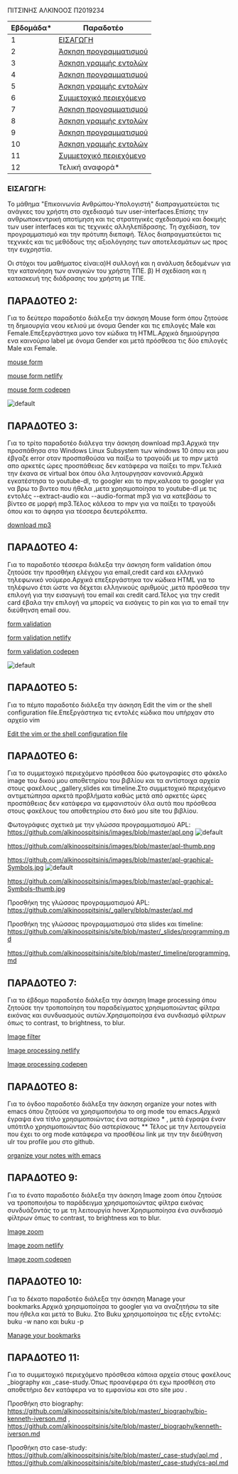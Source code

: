 ΠΙΤΣΙΝΗΣ ΑΛΚΙΝΟΟΣ
Π2019234



| Εβδομάδα* | Παραδοτέο |
| --- | --- |
| 1 |[ ΕΙΣΑΓΩΓΗ](#ΕΙΣΑΓΩΓΗ) | 
| 2 |[Άσκηση προγραμματισμού ](#ΠΑΡΑΔΟΤΕΟ-2) | 
| 3 | [Άσκηση γραμμής εντολών ](#ΠΑΡΑΔΟΤΕΟ-3) | 
| 4 |[Άσκηση προγραμματισμού ](#ΠΑΡΑΔΟΤΕΟ-4) | 
| 5 | [Άσκηση γραμμής εντολών ](#ΠΑΡΑΔΟΤΕΟ-5)| 
| 6 | [Συμμετοχικό περιεχόμενο ](#ΠΑΡΑΔΟΤΕΟ-6)|
| 7 |[Άσκηση προγραμματισμού ](#ΠΑΡΑΔΟΤΕΟ-7)| 
| 8 | [Άσκηση γραμμής εντολών ](#ΠΑΡΑΔΟΤΕΟ-8)|
| 9 |[Άσκηση προγραμματισμού ](#ΠΑΡΑΔΟΤΕΟ-9)|
| 10 |  [Άσκηση γραμμής εντολών ](#ΠΑΡΑΔΟΤΕΟ-10)|
| 11 |[Συμμετοχικό περιεχόμενο ](#ΠΑΡΑΔΟΤΕΟ-11)|
| 12 | Τελική αναφορά* |


### ΕΙΣΑΓΩΓΗ:

Το μάθημα "Επικοινωνία Ανθρώπου-Υπολογιστή" διαπραγματεύεται τις ανάγκες του χρήστη  στο σχεδιασμό των user-interfaces.Επίσης την  ανθρωποκεντρική αποτίμηση και τις  στρατηγικές σχεδιασμού και δοκιμής των user interfaces και τις τεχνικές αλληλεπίδρασης. Τη σχεδίαση, τον  προγραμματισμό και την πρότυπη διεπαφή. Τέλος διαπραγματεύεται τις τεχνικές και τις μεθόδους της αξιολόγησης των αποτελεσμάτων ως προς την ευχρηστία.

Οι στόχοι του μαθήματος είναι:α)Η συλλογή και  η ανάλυση δεδομένων για την κατανόηση των αναγκών του χρήστη ΤΠΕ.
                              β) Η σχεδίαση και η κατασκευή της διάδρασης του χρήστη με ΤΠΕ.


 ## ΠΑΡΑΔΟΤΕΟ 2:
 
 Για το δεύτερο παραδοτέο διάλεξα την άσκηση Mouse form όπου  ζητούσε τη δημιουργία νεου κελιού με όνομα Gender και τις επιλογές Male και Female.Επεξεργάστηκα μονο τον κώδικα τη HTML.Αρχικά δημιούργησα ενα καινούριο label  με όνομα  Gender και μετά πρόσθεσα τις δύο επιλογές Male και Female.
 
[mouse form](https://github.com/alkinoospitsinis/site/blob/master/_remix/mouse-form.md)</br>
 
[mouse form netlify](https://alkinoospitsinis-p2019234.netlify.app/remix/mouse-form/)</br>
 
[mouse form codepen](https://codepen.io/alkinoospitsinis/pen/pobbpyK)</br>



![default](https://imgur.com/gFfMvXA.png)


 
## ΠΑΡΑΔΟΤΕΟ 3:
Για το τρίτο παραδοτέο διάλεγα την άσκηση download mp3.Αρχικά την προσπάθησα στο Windows Linux Subsystem των windows 10 όπου και μου έβγαζε error οταν προσπαθούσα να παίξω το τραγούδι με το mpv μετά απο αρκετές ώρες προσπάθειας δεν κατάφερα να παίξει το mpv.Τελικά την έκανα σε virtual box  όπου όλα λητουργησαν κανονικά.Αρχικά εγκατέστησα το youtube-dl, το googler και το mpv,καλεσα το googler για να βρω το βιντεο που ήθελα ,μετα χρησιμοποίησα το youtube-dl με τις εντολές --extract-audio και --audio-format mp3 για να κατεβάσω το βίντεο σε μορφή mp3.Τέλος κάλεσα το mpv  για να παίξει το τραγούδι όπου και το άφησα για τέσσερα δευτερόλεπτα.

[download mp3](https://asciinema.org/a/NoPXIYBWELR0q8Acikt0YJJvu)</br>

## ΠΑΡΑΔΟΤΕΟ 4:
Για το παραδοτέο τέσσερα διάλεξα την άσκηση form validation όπου ζητούσε την προσθήκη ελέγχου για email,credit card και ελληνικό τηλεφωνικό νούμερο.Αρχικά επεξεργάστηκα τον κώδικα HTML για το τηλέφωνο έτσι ώστε να δέχεται ελληνικούς αριθμούς ,μετά πρόσθεσα την επιλογή για την εισαγωγή του email και credit card.Τέλος για την credit card έβαλα την επιλογή να μπορείς να εισάγεις το pin και για το email  την διεύθηνση email σου. 

[form validation](https://github.com/alkinoospitsinis/site/blob/master/_remix/form-validation.md)</br>

[form validation netlify](https://alkinoospitsinis-p2019234.netlify.app/remix/form-validation/)</br>

[form validation codepen](https://codepen.io/alkinoospitsinis/pen/zYBjobO)</br>

![default](https://imgur.com/VQyzijx.png)


## ΠΑΡΑΔΟΤΕΟ 5:
Για το πέμτο παραδοτέο  διάλεξα την άσκηση Edit the vim or the shell configuration file.Επεξργάστηκα τις εντολές κώδικα που υπήρχαν στο αρχείο vim

[ Edit the vim or the shell configuration file](https://asciinema.org/a/eTLepdVvpFNUiRahcsIoJomx2)</br>

## ΠΑΡΑΔΟΤΕΟ 6:
Για το συμμετοχικό περιεχόμενο πρόσθεσα δύο φωτογραφίες στο φάκελο image του δικού μου αποθετηρίου του βιβλίου και τα αντίστοιχα αρχεία στους φακέλους _gallery,slides και timeline.Στο συμμετοχικό περιεχόμενο αντιμετώπησα αρκετά προβλήματα καθώς μετά από αρκετές ώρες προσπάθειας δεν κατάφερα να εμφανιστούν όλα αυτά που πρόσθεσα στους φακέλους του αποθετηρίου στο δικό μου site του βιβλίου. 

Φωτογράφιες σχετικά με την γλώσσα προγραμματισμού APL: https://github.com/alkinoospitsinis/images/blob/master/apl.png
![default](https://imgur.com/yTEhypI.png)

https://github.com/alkinoospitsinis/images/blob/master/apl-thumb.png

https://github.com/alkinoospitsinis/images/blob/master/apl-graphical-Symbols.jpg
![default](https://imgur.com/yDo3wPn.png)

https://github.com/alkinoospitsinis/images/blob/master/apl-graphical-Symbols-thumb.jpg

Προσθήκη της γλώσσας προγραμματισμού APL: https://github.com/alkinoospitsinis/_gallery/blob/master/apl.md

Προσθήκη της γλώσσας προγραμματισμού στα slides και timeline: https://github.com/alkinoospitsinis/site/blob/master/_slides/programming.md

https://github.com/alkinoospitsinis/site/blob/master/_timeline/programming.md


## ΠΑΡΑΔΟΤΕΟ 7:
Για το έβδομο παραδοτέο διάλεξα την άσκηση Image processing όπου ζητούσε την τροποποίηση του παραδείγματος χρησιμοποιώντας φίλτρα εικόνας και συνδυασμούς αυτών.Χρησιμοποίησα ένα συνδιασμό φίλτρων όπως το contrast, το brightness, το blur.

[Image filter](https://github.com/alkinoospitsinis/site/blob/master/_remix/image-filter.md)</br>

[Image processing netlify](https://alkinoospitsinis-p2019234.netlify.app/remix/image-filter/)</br>

[Image processing codepen ](https://codepen.io/alkinoospitsinis/pen/WNxqdGW)</br>


## ΠΑΡΑΔΟΤΕΟ 8:
Για το όγδοο παραδοτέο διάλεξα την άσκηση organize your notes with emacs όπου ζητούσε να χρησιμοποιήσω το org mode του emacs.Αρχικά έγραψα ένα τίτλο χρησιμοποιώντας ένα αστερίσκο * , μετά έγραψα έναν υπότιτλο χρησιμοποιώντας δύο αστερίσκους ** Τέλος με την λειτουργεία που έχει το org mode κατάφερα να προσθέσω link με την την διεύθηνση ulr του profile μου στο github.

[organize your notes with emacs](https://asciinema.org/a/ZBhiVHUOFkmBI7Oilpflb2Yll)</br>


## ΠΑΡΑΔΟΤΕΟ 9: 
Για το ένατο παραδοτέο διάλεξα την άσκηση Image zoom όπου ζητούσε να τροποποιήσω το παράδειγμα χρησιμοποιώντας φίλτρα εικόνας συνδυάζοντάς το με τη λειτουργία hover.Χρησιμοποίησα ένα συνδιασμό φίλτρων όπως το contrast, το brightness και το blur.

[Image zoom](https://github.com/alkinoospitsinis/site/blob/master/_remix/image-zoom.md)</br>

[Image zoom netlify](https://alkinoospitsinis-p2019234.netlify.app/remix/image-zoom/)</br>

[Image zoom codepen ](https://codepen.io/alkinoospitsinis/pen/OJRNEQb)</br>


## ΠΑΡΑΔΟΤΕΟ 10:
Για το δέκατο παραδοτέο διάλεξα την άσκηση Manage your bookmarks.Αρχικά χρησιμοποίησα το googler για να αναζητήσω τα site που ήθελα και μετά το Buku.
Στο Buku χρησιμοποίησα τις εξής εντολές: buku -w nano και buku -p

[Manage your bookmarks](https://asciinema.org/a/tjcMYRpO4O7wfhArv884G48Sb)</br>


## ΠΑΡΑΔΟΤΕΟ 11:
Για το συμμετοχικό περιεχόμενο πρόσθεσα κάποια αρχεία στους φακέλους _biography και _case-study.Όπως προανέφερα ότι εχω προσθέση στο αποθετήριο δεν κατάφερα να το εμφανίσω και στο site μου .

Προσθήκη στο biography: https://github.com/alkinoospitsinis/site/blob/master/_biography/bio-kenneth-iverson.md , https://github.com/alkinoospitsinis/site/blob/master/_biography/kenneth-iverson.md

Προσθήκη στο case-study: https://github.com/alkinoospitsinis/site/blob/master/_case-study/apl.md , https://github.com/alkinoospitsinis/site/blob/master/_case-study/cs-apl.md


